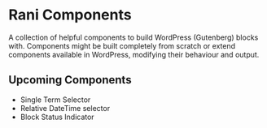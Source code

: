# Rani Components

A collection of helpful components to build WordPress (Gutenberg) blocks with. Components might be built completely from scratch or extend components available in WordPress, modifying their behaviour and output.

## Upcoming Components

- Single Term Selector
- Relative DateTime selector
- Block Status Indicator

